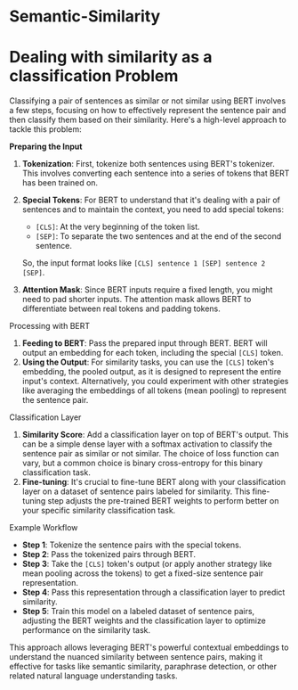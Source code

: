 # Semantic-Similarity



# Dealing with similarity as a classification Problem

Classifying a pair of sentences as similar or not similar using BERT involves a few steps, focusing on how to effectively represent the sentence pair and then classify them based on their similarity. Here's a high-level approach to tackle this problem:

**Preparing the Input**

1. **Tokenization**: First, tokenize both sentences using BERT's tokenizer. This involves converting each sentence into a series of tokens that BERT has been trained on.
2. **Special Tokens**: For BERT to understand that it's dealing with a pair of sentences and to maintain the context, you need to add special tokens:
    - `[CLS]`: At the very beginning of the token list.
    - `[SEP]`: To separate the two sentences and at the end of the second sentence.
    
    So, the input format looks like `[CLS] sentence 1 [SEP] sentence 2 [SEP]`.
    
3. **Attention Mask**: Since BERT inputs require a fixed length, you might need to pad shorter inputs. The attention mask allows BERT to differentiate between real tokens and padding tokens.

Processing with BERT

1. **Feeding to BERT**: Pass the prepared input through BERT. BERT will output an embedding for each token, including the special `[CLS]` token.
2. **Using the Output**: For similarity tasks, you can use the `[CLS]` token's embedding, the pooled output, as it is designed to represent the entire input's context. Alternatively, you could experiment with other strategies like averaging the embeddings of all tokens (mean pooling) to represent the sentence pair.

Classification Layer

1. **Similarity Score**: Add a classification layer on top of BERT's output. This can be a simple dense layer with a softmax activation to classify the sentence pair as similar or not similar. The choice of loss function can vary, but a common choice is binary cross-entropy for this binary classification task.
2. **Fine-tuning**: It's crucial to fine-tune BERT along with your classification layer on a dataset of sentence pairs labeled for similarity. This fine-tuning step adjusts the pre-trained BERT weights to perform better on your specific similarity classification task.

Example Workflow

- **Step 1**: Tokenize the sentence pairs with the special tokens.
- **Step 2**: Pass the tokenized pairs through BERT.
- **Step 3**: Take the `[CLS]` token's output (or apply another strategy like mean pooling across the tokens) to get a fixed-size sentence pair representation.
- **Step 4**: Pass this representation through a classification layer to predict similarity.
- **Step 5**: Train this model on a labeled dataset of sentence pairs, adjusting the BERT weights and the classification layer to optimize performance on the similarity task.

This approach allows leveraging BERT's powerful contextual embeddings to understand the nuanced similarity between sentence pairs, making it effective for tasks like semantic similarity, paraphrase detection, or other related natural language understanding tasks.
